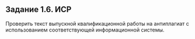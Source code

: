 ## Задание 1.6. ИСР
Проверить текст выпускной квалификационной работы на антиплагиат с использованием соответствующей информационной системы.